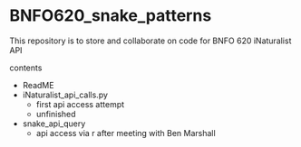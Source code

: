 # BNFO620_snake_patterns
This repository is to store and collaborate on code for BNFO 620 iNaturalist API 

contents
- ReadME
- iNaturalist_api_calls.py
	- first api access attempt
	- unfinished
- snake_api_query
	- api access via r after meeting with Ben Marshall
